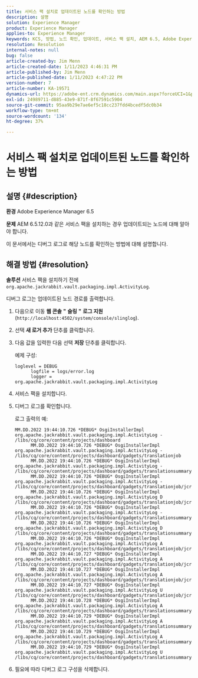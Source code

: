 ```yaml
---
title: 서비스 팩 설치로 업데이트된 노드를 확인하는 방법
description: 설명
solution: Experience Manager
product: Experience Manager
applies-to: Experience Manager
keywords: KCS, 방법, 노드 확인, 업데이트, 서비스 팩 설치, AEM 6.5, Adobe Experience Manager
resolution: Resolution
internal-notes: null
bug: false
article-created-by: Jim Menn
article-created-date: 1/11/2023 4:46:31 PM
article-published-by: Jim Menn
article-published-date: 1/11/2023 4:47:22 PM
version-number: 7
article-number: KA-19571
dynamics-url: https://adobe-ent.crm.dynamics.com/main.aspx?forceUCI=1&pagetype=entityrecord&etn=knowledgearticle&id=b3dafc7c-cf91-ed11-aad1-6045bd006b4b
exl-id: 24989711-d885-43e9-871f-8f67591c5904
source-git-commit: 95aa9b29e7ae6ef5c18cc237fdd4bcedf5dc0b34
workflow-type: tm+mt
source-wordcount: '134'
ht-degree: 37%

---
```


# 서비스 팩 설치로 업데이트된 노드를 확인하는 방법

## 설명 {#description}


<b>환경</b>
Adobe Experience Manager 6.5

<b>문제</b>
AEM 6.5.12.0과 같은 서비스 팩을 설치하는 경우 업데이트되는 노드에 대해 알아야 합니다.

이 문서에서는 디버그 로그로 해당 노드를 확인하는 방법에 대해 설명합니다.


## 해결 방법 {#resolution}


<b>솔루션</b>
서비스 팩을 설치하기 전에 `org.apache.jackrabbit.vault.packaging.impl.ActivityLog`.

디버그 로그는 업데이트된 노드 경로를 출력합니다.

1. 다음으로 이동 <b>웹 콘솔</b> <b>&quot;</b> <b>슬링</b> <b>&quot;</b> <b>로그 지원</b> (`http://localhost:4502/system/console/slinglog`).
2. 선택 <b>새 로거 추가</b> 단추를 클릭합니다.
3. 다음 값을 입력한 다음 선택 <b>저장</b> 단추를 클릭합니다.



   예제 구성:


   ```
   loglevel = DEBUG
         logfile = logs/error.log
         logger = org.apache.jackrabbit.vault.packaging.impl.ActivityLog
   ```

4. 서비스 팩을 설치합니다.
5. 디버그 로그를 확인합니다.



   로그 출력의 예:


   ```
   MM.DD.2022 19:44:10.726 *DEBUG* OsgiInstallerImpl org.apache.jackrabbit.vault.packaging.impl.ActivityLog - /libs/cq/core/content/projects/dashboard
         MM.DD.2022 19:44:10.726 *DEBUG* OsgiInstallerImpl org.apache.jackrabbit.vault.packaging.impl.ActivityLog - /libs/cq/core/content/projects/dashboard/gadgets/translationjob
         MM.DD.2022 19:44:10.726 *DEBUG* OsgiInstallerImpl org.apache.jackrabbit.vault.packaging.impl.ActivityLog - /libs/cq/core/content/projects/dashboard/gadgets/translationsummary
         MM.DD.2022 19:44:10.726 *DEBUG* OsgiInstallerImpl org.apache.jackrabbit.vault.packaging.impl.ActivityLog - /libs/cq/core/content/projects/dashboard/gadgets/translationjob/jcr:content
         MM.DD.2022 19:44:10.726 *DEBUG* OsgiInstallerImpl org.apache.jackrabbit.vault.packaging.impl.ActivityLog D /libs/cq/core/content/projects/dashboard/gadgets/translationjob/jcr:content/image
         MM.DD.2022 19:44:10.726 *DEBUG* OsgiInstallerImpl org.apache.jackrabbit.vault.packaging.impl.ActivityLog - /libs/cq/core/content/projects/dashboard/gadgets/translationsummary/jcr:content
         MM.DD.2022 19:44:10.726 *DEBUG* OsgiInstallerImpl org.apache.jackrabbit.vault.packaging.impl.ActivityLog D /libs/cq/core/content/projects/dashboard/gadgets/translationsummary/jcr:content/image
         MM.DD.2022 19:44:10.726 *DEBUG* OsgiInstallerImpl org.apache.jackrabbit.vault.packaging.impl.ActivityLog A /libs/cq/core/content/projects/dashboard/gadgets/translationjob/jcr:content/image
         MM.DD.2022 19:44:10.727 *DEBUG* OsgiInstallerImpl org.apache.jackrabbit.vault.packaging.impl.ActivityLog A /libs/cq/core/content/projects/dashboard/gadgets/translationjob/jcr:content/image/file
         MM.DD.2022 19:44:10.727 *DEBUG* OsgiInstallerImpl org.apache.jackrabbit.vault.packaging.impl.ActivityLog A /libs/cq/core/content/projects/dashboard/gadgets/translationjob/jcr:content/image/file/jcr:content
         MM.DD.2022 19:44:10.727 *DEBUG* OsgiInstallerImpl org.apache.jackrabbit.vault.packaging.impl.ActivityLog U /libs/cq/core/content/projects/dashboard/gadgets/translationjob/jcr:content/image/file/jcr:content/jcr:data
         MM.DD.2022 19:44:10.728 *DEBUG* OsgiInstallerImpl org.apache.jackrabbit.vault.packaging.impl.ActivityLog A /libs/cq/core/content/projects/dashboard/gadgets/translationsummary/jcr:content/image
         MM.DD.2022 19:44:10.729 *DEBUG* OsgiInstallerImpl org.apache.jackrabbit.vault.packaging.impl.ActivityLog A /libs/cq/core/content/projects/dashboard/gadgets/translationsummary/jcr:content/image/file
         MM.DD.2022 19:44:10.729 *DEBUG* OsgiInstallerImpl org.apache.jackrabbit.vault.packaging.impl.ActivityLog A /libs/cq/core/content/projects/dashboard/gadgets/translationsummary/jcr:content/image/file/jcr:content
         MM.DD.2022 19:44:10.729 *DEBUG* OsgiInstallerImpl org.apache.jackrabbit.vault.packaging.impl.ActivityLog U /libs/cq/core/content/projects/dashboard/gadgets/translationsummary/jcr:content/image/file/jcr:content/jcr:data
   ```

6. 필요에 따라 디버그 로그 구성을 삭제합니다.
